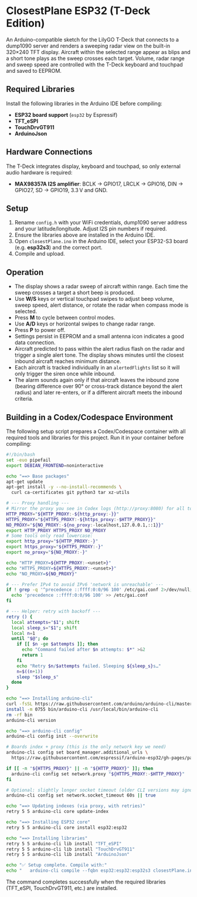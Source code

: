 # ClosestPlane ESP32 (T-Deck Edition)

An Arduino-compatible sketch for the LilyGO T-Deck that connects to a dump1090 server and renders a sweeping radar view on the built-in 320×240 TFT display. Aircraft within the selected range appear as blips and a short tone plays as the sweep crosses each target. Volume, radar range and sweep speed are controlled with the T-Deck keyboard and touchpad and saved to EEPROM.

## Required Libraries

Install the following libraries in the Arduino IDE before compiling:

- **ESP32 board support** (`esp32` by Espressif)
- **TFT_eSPI**
- **TouchDrvGT911**
- **ArduinoJson**

## Hardware Connections

The T-Deck integrates display, keyboard and touchpad, so only external audio hardware is required:

- **MAX98357A I2S amplifier**: BCLK → GPIO17, LRCLK → GPIO16, DIN → GPIO27, SD → GPIO19, 3.3 V and GND.

## Setup
1. Rename `config.h` with your WiFi credentials, dump1090 server address and your latitude/longitude. Adjust I2S pin numbers if required.
2. Ensure the libraries above are installed in the Arduino IDE.
3. Open `closestPlane.ino` in the Arduino IDE, select your ESP32-S3 board (e.g. **esp32s3**) and the correct port.
4. Compile and upload.

## Operation
- The display shows a radar sweep of aircraft within range. Each time the sweep crosses a target a short beep is produced.
- Use **W/S** keys or vertical touchpad swipes to adjust beep volume, sweep speed, alert distance, or rotate the radar when compass mode is selected.
- Press **M** to cycle between control modes.
- Use **A/D** keys or horizontal swipes to change radar range.
- Press **P** to power off.
- Settings persist in EEPROM and a small antenna icon indicates a good data connection.
- Aircraft predicted to pass within the alert radius flash on the radar and trigger a single alert tone. The display shows minutes until the closest inbound aircraft reaches minimum distance.
- Each aircraft is tracked individually in an `alertedFlights` list so it will only trigger the siren once while inbound.
- The alarm sounds again only if that aircraft leaves the inbound zone (bearing difference over 90° or cross-track distance beyond the alert radius) and later re-enters, or if a different aircraft meets the inbound criteria.

## Building in a Codex/Codespace Environment

The following setup script prepares a Codex/Codespace container with all required tools and
libraries for this project. Run it in your container before compiling:
```bash
#!/bin/bash
set -euo pipefail
export DEBIAN_FRONTEND=noninteractive

echo "==> Base packages"
apt-get update
apt-get install -y --no-install-recommends \
  curl ca-certificates git python3 tar xz-utils

# --- Proxy handling ---
# Mirror the proxy you see in Codex logs (http://proxy:8080) for all tools.
HTTP_PROXY="${HTTP_PROXY:-${http_proxy:-}}"
HTTPS_PROXY="${HTTPS_PROXY:-${https_proxy:-$HTTP_PROXY}}"
NO_PROXY="${NO_PROXY:-${no_proxy:-localhost,127.0.0.1,::1}}"
export HTTP_PROXY HTTPS_PROXY NO_PROXY
# Some tools only read lowercase:
export http_proxy="${HTTP_PROXY:-}"
export https_proxy="${HTTPS_PROXY:-}"
export no_proxy="${NO_PROXY:-}"

echo "HTTP_PROXY=${HTTP_PROXY:-<unset>}"
echo "HTTPS_PROXY=${HTTPS_PROXY:-<unset>}"
echo "NO_PROXY=${NO_PROXY}"

# --- Prefer IPv4 to avoid IPv6 'network is unreachable' ---
if ! grep -q '^precedence ::ffff:0:0/96 100' /etc/gai.conf 2>/dev/null; then
  echo 'precedence ::ffff:0:0/96 100' >> /etc/gai.conf
fi

# --- Helper: retry with backoff ---
retry () {
  local attempts="$1"; shift
  local sleep_s="$1"; shift
  local n=1
  until "$@"; do
    if [[ $n -ge $attempts ]]; then
      echo "Command failed after $n attempts: $*" >&2
      return 1
    fi
    echo "Retry $n/$attempts failed. Sleeping ${sleep_s}s…"
    n=$((n+1))
    sleep "$sleep_s"
  done
}

echo "==> Installing arduino-cli"
curl -fsSL https://raw.githubusercontent.com/arduino/arduino-cli/master/install.sh | sh
install -m 0755 bin/arduino-cli /usr/local/bin/arduino-cli
rm -rf bin
arduino-cli version

echo "==> arduino-cli config"
arduino-cli config init --overwrite

# Boards index + proxy (this is the only network key we need)
arduino-cli config set board_manager.additional_urls \
  https://raw.githubusercontent.com/espressif/arduino-esp32/gh-pages/package_esp32_index.json

if [[ -n "${HTTPS_PROXY}" || -n "${HTTP_PROXY}" ]]; then
  arduino-cli config set network.proxy "${HTTPS_PROXY:-$HTTP_PROXY}"
fi

# Optional: slightly longer socket timeout (older CLI versions may ignore this; safe if it errors)
arduino-cli config set network.socket_timeout 60s || true

echo "==> Updating indexes (via proxy, with retries)"
retry 5 5 arduino-cli core update-index

echo "==> Installing ESP32 core"
retry 5 5 arduino-cli core install esp32:esp32

echo "==> Installing libraries"
retry 5 5 arduino-cli lib install "TFT_eSPI"
retry 5 5 arduino-cli lib install "TouchDrvGT911"
retry 5 5 arduino-cli lib install "ArduinoJson"

echo "✅ Setup complete. Compile with:"
echo "   arduino-cli compile --fqbn esp32:esp32:esp32s3 closestPlane.ino"
```

The command completes successfully when the required libraries (TFT_eSPI, TouchDrvGT911, etc.) are installed.
